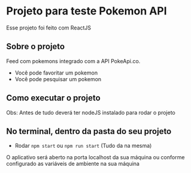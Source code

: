 # Projeto para teste Pokemon API

Esse projeto foi feito com ReactJS

## Sobre o projeto

Feed com pokemons integrado com a API PokeApi.co.

- Você pode favoritar um pokemon
- Você pode pesquisar um pokemon

## Como executar o projeto

Obs: Antes de tudo deverá ter nodeJS instalado para rodar o projeto

## No terminal, dentro da pasta do seu projeto

- Rodar `npm start` ou `npm run start` (Tudo da na mesma)

O aplicativo será aberto na porta localhost da sua máquina ou conforme configurado as variáveis de ambiente na sua máquina
